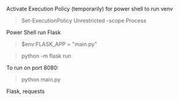 Activate Execution Policy (temporarily) for power shell to run venv

> Set-ExecutionPolicy Unrestricted -scope Process

Power Shell run Flask

> $env:FLASK_APP = "main.py"

> python -m flask run

To run on port 8080: 

> python main.py 

Flask, requests